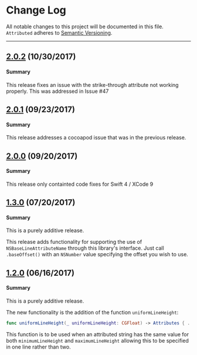 # Change Log

All notable changes to this project will be documented in this file.
`Attributed` adheres to [Semantic Versioning](http://semver.org/).

--- 


## [2.0.2](https://github.com/Nirma/Attributed/releases/tag/2.0.2) (10/30/2017)

#### Summary

This release fixes an issue with the strike-through attribute not working properly.
This was addressed in Issue #47

## [2.0.1](https://github.com/Nirma/Attributed/releases/tag/2.0.1) (09/23/2017)

#### Summary

This release addresses a cocoapod issue that was in the previous release.

## [2.0.0](https://github.com/Nirma/Attributed/releases/tag/2.0.0) (09/20/2017)

#### Summary

This release only containted code fixes for Swift 4 / XCode 9

## [1.3.0](https://github.com/Nirma/Attributed/releases/tag/1.3.0) (07/20/2017)

#### Summary

This is a purely additive release.

This release adds functionality for supporting the use of `NSBaseLineAttributeName` through this library's interface.
Just call `.baseOffset()` with an `NSNumber` value specifying the offset you wish to use. 


## [1.2.0](https://github.com/Nirma/Attributed/releases/tag/1.2.0) (06/16/2017)

#### Summary

This is a purely additive release.

The new functionality is the addition of the function `uniformLineHeight`:
```swift
func uniformLineHeight(_ uniformLineHeight: CGFloat) -> Attributes { ... }
```

This function is to be used when an attributed string has the same value for both `minimumLineHeight` and `maximumLineHeight`
allowing this to be specified in one line rather than two. 


